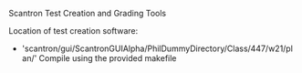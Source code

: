 Scantron Test Creation and Grading Tools

Location of test creation software:
- 'scantron/gui/ScantronGUIAlpha/PhilDummyDirectory/Class/447/w21/plan/'
Compile using the provided makefile

